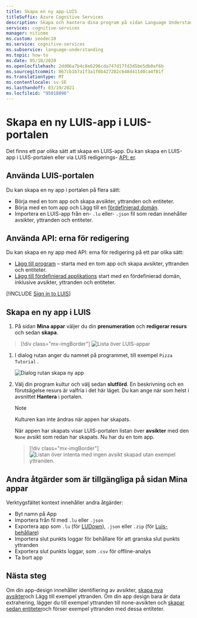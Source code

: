 ```yaml
---
title: Skapa en ny app-LUIS
titleSuffix: Azure Cognitive Services
description: Skapa och hantera dina program på sidan Language Understanding (LUIS).
services: cognitive-services
manager: nitinme
ms.custom: seodec18
ms.service: cognitive-services
ms.subservice: language-understanding
ms.topic: how-to
ms.date: 05/18/2020
ms.openlocfilehash: 2dd06a7b4c8e6296cda747d17fd3d5be5db0af6b
ms.sourcegitcommit: 867cb1b7a1f3a1f0b427282c648d411d0ca4f81f
ms.translationtype: MT
ms.contentlocale: sv-SE
ms.lasthandoff: 03/19/2021
ms.locfileid: "95018896"
---
```

# <a name="create-a-new-luis-app-in-the-luis-portal"></a>Skapa en ny LUIS-app i LUIS-portalen
Det finns ett par olika sätt att skapa en LUIS-app. Du kan skapa en LUIS-app i LUIS-portalen eller via LUIS redigerings- [API: er](developer-reference-resource.md).

## <a name="using-the-luis-portal"></a>Använda LUIS-portalen

Du kan skapa en ny app i portalen på flera sätt:

* Börja med en tom app och skapa avsikter, yttranden och entiteter.
* Börja med en tom app och Lägg till en [fördefinierad domän](./howto-add-prebuilt-models.md).
* Importera en LUIS-app från en- `.lu` eller- `.json` fil som redan innehåller avsikter, yttranden och entiteter.

## <a name="using-the-authoring-apis"></a>Använda API: erna för redigering
Du kan skapa en ny app med API: erna för redigering på ett par olika sätt:

* [Lägg till program](https://westeurope.dev.cognitive.microsoft.com/docs/services/luis-programmatic-apis-v3-0-preview/operations/5890b47c39e2bb052c5b9c2f) – starta med en tom app och skapa avsikter, yttranden och entiteter.
* [Lägg till fördefinierad applikations](https://westeurope.dev.cognitive.microsoft.com/docs/services/luis-programmatic-apis-v3-0-preview/operations/59104e515aca2f0b48c76be5) start med en fördefinierad domän, inklusive avsikter, yttranden och entiteter.


<a name="export-app"></a>
<a name="import-new-app"></a>
<a name="delete-app"></a>


[!INCLUDE [Sign in to LUIS](./includes/sign-in-process.md)]

## <a name="create-new-app-in-luis"></a>Skapa en ny app i LUIS

1. På sidan **Mina appar** väljer du din **prenumeration** och  **redigerar resurs** och sedan **skapa**. 

> [!div class="mx-imgBorder"]
> ![Lista över LUIS-appar](./media/create-app-in-portal.png)

1. I dialog rutan anger du namnet på programmet, till exempel `Pizza Tutorial` .

    ![Dialog rutan skapa ny app](./media/create-pizza-tutorial-app-in-portal.png)

1. Välj din program kultur och välj sedan **slutförd**. En beskrivning och en förutsägelse resurs är valfria i det här läget. Du kan ange när som helst i avsnittet **Hantera** i portalen.

    > [!NOTE]
    > Kulturen kan inte ändras när appen har skapats.

    När appen har skapats visar LUIS-portalen listan över **avsikter** med den `None` avsikt som redan har skapats. Nu har du en tom app.

    > [!div class="mx-imgBorder"]
    > ![Listan över intenta med ingen avsikt skapad utan exempel yttranden.](media/pizza-tutorial-new-app-empty-intent-list.png)

## <a name="other-actions-available-on-my-apps-page"></a>Andra åtgärder som är tillgängliga på sidan Mina appar

Verktygsfältet kontext innehåller andra åtgärder:

* Byt namn på App
* Importera från fil med `.lu` eller `.json`
* Exportera app som `.lu` (för [LUDown](https://github.com/microsoft/botbuilder-tools/tree/master/packages/Ludown)), `.json` eller `.zip` (för [Luis-behållare](luis-container-howto.md))
* Importera slut punkts loggar för behållare för att granska slut punkts yttranden
* Exportera slut punkts loggar, som `.csv` för offline-analys
* Ta bort app

## <a name="next-steps"></a>Nästa steg

Om din app-design innehåller identifiering av avsikter, [skapa nya avsikter](luis-how-to-add-intents.md)och Lägg till exempel yttranden. Om din app design bara är data extrahering, lägger du till exempel yttranden till none-avsikten och [skapar sedan entiteter](./luis-how-to-add-entities.md)och förser exempel yttranden med dessa entiteter.